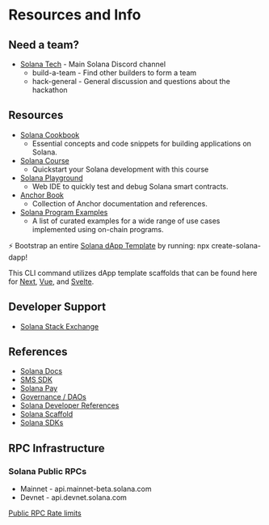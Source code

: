 # Resources and Info

## Need a team?

- [Solana Tech][1] - Main Solana Discord channel
    - build-a-team - Find other builders to form a team
    - hack-general - General discussion and questions about the hackathon

## Resources

- [Solana Cookbook][2]
    - Essential concepts and code snippets for building applications on Solana.
- [Solana Course][3]
    - Quickstart your Solana development with this course
- [Solana Playground][4]
    - Web IDE to quickly test and debug Solana smart contracts.
- [Anchor Book][5]
    - Collection of Anchor documentation and references.
- [Solana Program Examples][21]
    - A list of curated examples for a wide range of use cases implemented using on-chain programs.

⚡ Bootstrap an entire [Solana dApp Template][20] by running: npx create-solana-dapp!

This CLI command utilizes dApp template scaffolds that can be found here for [Next](https://github.com/solana-developers/solana-dapp-next), [Vue](https://github.com/solana-developers/dapp-scaffold-vue), and [Svelte](https://github.com/solana-developers/dapp-scaffold-svelte).


## Developer Support

- [Solana Stack Exchange][19]

## References

- [Solana Docs][6]
- [SMS SDK][7]
- [Solana Pay][8]
- [Governance / DAOs][9]
- [Solana Developer References][10]
- [Solana Scaffold][11]
- [Solana SDKs][12]

## RPC Infrastructure

### Solana Public RPCs

- Mainnet - api.mainnet-beta.solana.com
- Devnet - api.devnet.solana.com

[Public RPC Rate limits][13]


[1]: https://solana.com/discord
[2]: https://solanacookbook.com/
[3]: https://soldev.app/course
[4]: https://beta.solpg.io/
[5]: https://www.anchor-lang.com/
[6]: https://docs.solana.com/
[7]: https://github.com/solana-mobile/solana-mobile-stack-sdk
[8]: https://github.com/solana-labs/solana-pay/tree/master/core
[9]: https://docs.realms.today/
[10]: https://soldev.app/
[11]: https://github.com/solana-labs/dapp-scaffold
[12]: https://soldev.app/library/sdk
[13]: https://docs.solana.com/cluster/rpc-endpoints#rate-limits
[14]: https://www.alchemy.com/solana
[15]: https://www.alchemy.com/solana
[16]: https://www.quicknode.com/chains/sol?utm_source=solanasummercamp22&utm_campaign=generic&utm_content=sign-up&utm_medium=solanasummercamp22
[17]: https://quiknode.typeform.com/to/LqGbgN4V
[18]: https://t.me/+XHbOSJWKCYgxNGRh
[19]: https://solana.stackexchange.com/
[20]: https://github.com/solana-developers/create-solana-app
[21]: https://github.com/solana-developers/program-examples

